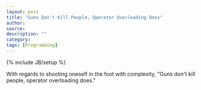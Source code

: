 ```yaml
---
layout: post
title: "Guns Don't Kill People, Operator Overloading Does"
author:
source:
description: ""
category:
tags: [Programming]
---
```

{% include JB/setup %}

With regards to shooting oneself in the foot with complexity, "Guns don't kill people, operator overloading does."
